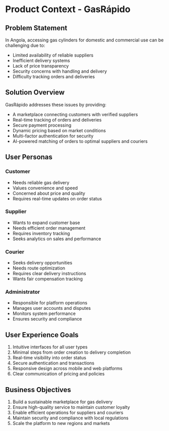 # Product Context - GasRápido

## Problem Statement
In Angola, accessing gas cylinders for domestic and commercial use can be challenging due to:
- Limited availability of reliable suppliers
- Inefficient delivery systems
- Lack of price transparency
- Security concerns with handling and delivery
- Difficulty tracking orders and deliveries

## Solution Overview
GasRápido addresses these issues by providing:
- A marketplace connecting customers with verified suppliers
- Real-time tracking of orders and deliveries
- Secure payment processing
- Dynamic pricing based on market conditions
- Multi-factor authentication for security
- AI-powered matching of orders to optimal suppliers and couriers

## User Personas

### Customer
- Needs reliable gas delivery
- Values convenience and speed
- Concerned about price and quality
- Requires real-time updates on order status

### Supplier
- Wants to expand customer base
- Needs efficient order management
- Requires inventory tracking
- Seeks analytics on sales and performance

### Courier
- Seeks delivery opportunities
- Needs route optimization
- Requires clear delivery instructions
- Wants fair compensation tracking

### Administrator
- Responsible for platform operations
- Manages user accounts and disputes
- Monitors system performance
- Ensures security and compliance

## User Experience Goals
1. Intuitive interfaces for all user types
2. Minimal steps from order creation to delivery completion
3. Real-time visibility into order status
4. Secure authentication and transactions
5. Responsive design across mobile and web platforms
6. Clear communication of pricing and policies

## Business Objectives
1. Build a sustainable marketplace for gas delivery
2. Ensure high-quality service to maintain customer loyalty
3. Enable efficient operations for suppliers and couriers
4. Maintain security and compliance with local regulations
5. Scale the platform to new regions and markets